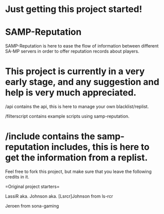 Just getting this project started!
=======
SAMP-Reputation
=======
SAMP-Reputation is here to ease the flow of information between different SA-MP servers in order to offer reputation records about players.

This project is currently in a very early stage, and any suggestion and help is very much appreciated.
=======
/api contains the api, this is here to manage your own blacklist/replist.

/filterscript contains example scripts using samp-reputation.

/include contains the samp-reputation includes, this is here to get the information from a replist.
=======
Feel free to fork this project, but make sure that you leave the following credits in it.

=Original project starters=

LassiR aka. Johnson aka. [Lsrcr]Johnson from ls-rcr

Jeroen from sona-gaming